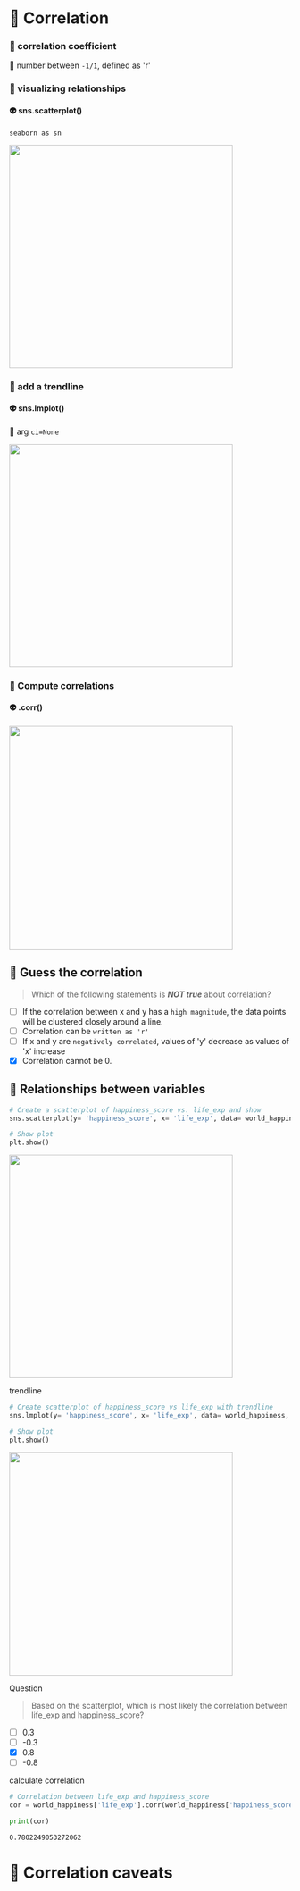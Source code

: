# 🍎 Correlation
### 📘 correlation coefficient
👑 number between `-1/1`, defined as 'r'
### 🏹 visualizing relationships
#### 👽 sns.scatterplot()
`seaborn as sn`

<img src="https://user-images.githubusercontent.com/51888893/207686610-5039bf9d-5049-4ce3-a50e-1f7ed2e42897.png" width=400px>

### 🏹 add a trendline
#### 👽 sns.lmplot()
👑 arg `ci=None`

<img src="https://user-images.githubusercontent.com/51888893/207687887-ffd7074d-7e1a-472d-b7c8-38a0817bba87.png" width=400px>

### 🏹 Compute correlations
#### 👽 .corr()

<img src="https://user-images.githubusercontent.com/51888893/207688140-c48cdf46-91d0-43d4-b841-fb8ef5a7a459.png" width=400px>

## 🦍 Guess the correlation
> Which of the following statements is ***NOT true*** about correlation?
- [ ] If the correlation between x and y has a `high magnitude`, the data points will be clustered closely around a line.
- [ ] Correlation can be `written as 'r'`
- [ ] If x and y are `negatively correlated`, values of 'y' decrease as values of 'x' increase
- [x] Correlation cannot be 0.
## 🦍 Relationships between variables
```py
# Create a scatterplot of happiness_score vs. life_exp and show
sns.scatterplot(y= 'happiness_score', x= 'life_exp', data= world_happiness)

# Show plot
plt.show()
```

<img src="https://user-images.githubusercontent.com/51888893/207692198-b87e6a37-ae9d-439d-a81b-890de67b2c61.png" width=400px>

trendline
```py
# Create scatterplot of happiness_score vs life_exp with trendline
sns.lmplot(y= 'happiness_score', x= 'life_exp', data= world_happiness, ci=None)

# Show plot
plt.show()
```

<img src="https://user-images.githubusercontent.com/51888893/207692943-3c85e5c9-b70d-4a54-bc16-928a95665ef3.png" width=400px>

Question
> Based on the scatterplot, which is most likely the correlation between life_exp and happiness_score?
- [ ] 0.3
- [ ] -0.3
- [x] 0.8
- [ ] -0.8

calculate correlation
```py
# Correlation between life_exp and happiness_score
cor = world_happiness['life_exp'].corr(world_happiness['happiness_score'])

print(cor)
```
    0.7802249053272062
# 🍎 Correlation caveats

